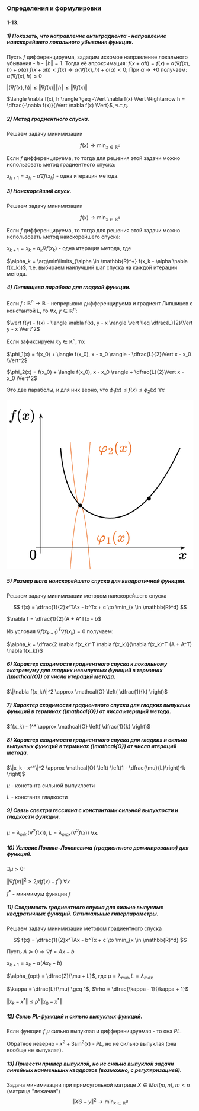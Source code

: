 ### Определения и формулировки
#### 1-13.

##### 1) Показать, что направление антиградиента - направление наискорейшего локального убывания функции.

Пусть $f$ дифференцируема, зададим искомое направление локального убывания - $h$ - $\Vert h \Vert = 1$.
Тогда её апроксимация: $f(x + \alpha h) = f(x) + \alpha \langle \nabla f(x), h \rangle + o(\alpha)$
$f(x + \alpha h) < f(x) \Rightarrow \alpha  \langle \nabla f(x), h \rangle + o(\alpha) < 0$;
При $\alpha \rightarrow +0$ получаем: $\alpha \langle \nabla f(x), h \rangle \leq 0$

$\vert \langle \nabla f(x), h \rangle \vert \leq \Vert \nabla f(x) \Vert \Vert h \Vert \leq \Vert \nabla f(x) \Vert$

$\langle \nabla f(x), h \rangle \geq -\Vert \nabla f(x) \Vert \Rightarrow h = \dfrac{-\nabla f(x)}{\Vert \nabla f(x) \Vert}$, ч.т.д.

##### 2)  Метод градиентного спуска.

Решаем задачу минимизации 

$$
f(x) \to \min_{x \in \mathbb{R}^d}
$$

Если $f$ дифференцируема, то тогда для решения этой задачи можно использовать метод градиентного спуска:

$x_{k + 1} = x_k - \alpha \nabla f(x_k)$ - одна итерация метода.

##### 3)  Наискорейший спуск.

Решаем задачу минимизации 

$$
f(x) \to \min_{x \in \mathbb{R}^d}
$$

Если $f$ дифференцируема, то тогда для решения этой задачи можно использовать метод наискорейшего спуска:

$x_{k + 1} = x_k - \alpha_k \nabla f(x_k)$ - одна итерация метода, где

$\alpha_k = \arg\min\limits_{\alpha \in \mathbb{R}^+} f(x_k - \alpha \nabla f(x_k))$, т.е. выбираем наилучший шаг спуска на каждой итерации метода.

##### 4) Липшицева парабола для гладкой функции.

Если $f: \mathbb{R}^n \rightarrow \mathbb{R}$ - непрерывно дифференцируема и градиент Липшицев с константой $L$, то $\forall x, y \in \mathbb{R}^n$:

$\vert f(y) - f(x) - \langle \nabla f(x), y - x \rangle \vert \leq \dfrac{L}{2}\Vert y - x \Vert^2$

Если зафиксируем $x_0 \in \mathbb{R}^n$, то:

$\phi_1(x) = f(x_0) + \langle f(x_0), x - x_0 \rangle - \dfrac{L}{2}\Vert x - x_0 \Vert^2$


$\phi_2(x) = f(x_0) + \langle f(x_0), x - x_0 \rangle + \dfrac{L}{2}\Vert x - x_0 \Vert^2$

Это две параболы, и для них верно, что $\phi_1(x) \leq f(x) \leq \phi_2(x)$ $\forall x$

![](parabola_L.png)

##### 5) Размер шага наискорейшего спуска для квадратичной функции.

Решаем задачу минимизации методом наискорейшего спуска

$$
f(x) = \dfrac{1}{2}x^TAx - b^Tx + с \to \min_{x \in \mathbb{R}^d}
$$

$\nabla f = \dfrac{1}{2}(A + A^T)x - b$

Из условия $\nabla f(x_{k + 1})^T \nabla f(x_k) = 0$ получаем:

$\alpha_k = \dfrac{2 \nabla f(x_k)^T \nabla f(x_k)}{\nabla f(x_k)^T (A + A^T) \nabla f(x_k)}$

##### 6) Характер сходимости градиентного спуска к локальному экстремуму для гладких невыпуклых функций в терминах \(\mathcal{O}\) от числа итераций метода.

$\|\nabla f(x_k)\|^2 \approx \mathcal{O} \left( \dfrac{1}{k} \right)$


##### 7) Характер сходимости градиентного спуска для гладких выпуклых функций в терминах \(\mathcal{O}\) от числа итераций метода.

$f(x_k) - f^* \approx  \mathcal{O} \left( \dfrac{1}{k} \right)$


##### 8) Характер сходимости градиентного спуска для гладких и сильно выпуклых функций в терминах \(\mathcal{O}\) от числа итераций метода.

$\|x_k - x^*\|^2 \approx \mathcal{O} \left( \left(1 - \dfrac{\mu}{L}\right)^k \right)$

$\mu$ - константа сильной выпуклости

$L$ - константа гладкости

##### 9) Связь спектра гессиана с константами сильной выпуклости и гладкости функции.

$\mu = \lambda_{min}(\nabla^2 f(x))$, $L = \lambda_{max}(\nabla^2 f(x))$ $\forall x$.

##### 10) Условие Поляка-Лоясиевича (градиентного доминирования) для функций.

$\exists \mu > 0$:

$\Vert \nabla f(x) \Vert^2 \geq 2\mu(f(x) - f^*)$ $\forall x$

$f^*$ - минмимум функции $f$

##### 11) Сходимость градиентного спуска для сильно выпуклых квадратичных функций. Оптимальные гиперпараметры.

Решаем задачу минимизации методом градиентного спуска

$$
f(x) = \dfrac{1}{2}x^TAx - b^Tx + с \to \min_{x \in \mathbb{R}^d}
$$

Пусть $A \succeq 0 \Rightarrow \nabla f = Ax - b$


$x_{k + 1} = x_k - \alpha (Ax_k - b)$

$\alpha_{opt} = \dfrac{2}{\mu + L}$, где $\mu = \lambda_{min}, L = \lambda_{max}$

$\kappa = \dfrac{L}{\mu} \geq 1$, $\rho = \dfrac{\kappa - 1}{\kappa + 1}$

$\Vert x_k - x^* \Vert \leq \rho^k \Vert x_0 - x^* \Vert$

##### 12) Связь PL-функций и сильно выпуклых функций.

Если функция $f$ $\mu$ сильно выпуклая и дифференицруемая - то она $PL$.

Обратное неверно - $x^2 + 3\sin^2(x)$ - $PL$, но не сильно выпуклая (она вообще не выпуклая).

##### 13) Привести пример выпуклой, но не сильно выпуклой задачи линейных наименьших квадратов (возможно, с регуляризацией).

Задача минимизации при прямоугольной матрице $X \in Mat(m, n)$, $m < n$ (матрица "лежачая")
$$
\Vert X \Theta - y \Vert^2 \to \min_{x \in \mathbb{R}^d}
$$